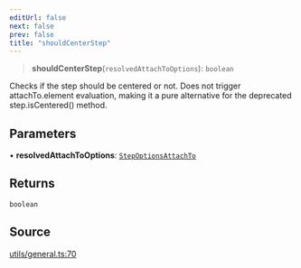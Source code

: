 ```yaml
---
editUrl: false
next: false
prev: false
title: "shouldCenterStep"
---
```


> **shouldCenterStep**(`resolvedAttachToOptions`): `boolean`

Checks if the step should be centered or not. Does not trigger attachTo.element evaluation, making it a pure
alternative for the deprecated step.isCentered() method.

## Parameters

• **resolvedAttachToOptions**: [`StepOptionsAttachTo`](../../../step/interfaces/StepOptionsAttachTo.md)

## Returns

`boolean`

## Source

[utils/general.ts:70](https://github.com/shipshapecode/shepherd/blob/78f473198277a0f7ac6fea873f10441dcf8b3944/shepherd.js/src/utils/general.ts#L70)
